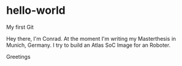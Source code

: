 # hello-world
My first Git

Hey there, I'm Conrad. At the moment I'm writing my Masterthesis in Munich, Germany.
I try to build an Atlas SoC Image for an Roboter.

Greetings
